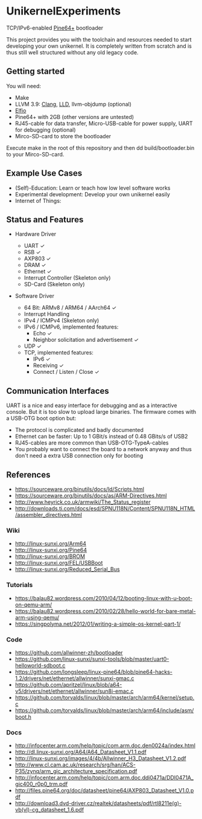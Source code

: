 # UnikernelExperiments
TCP/IPv6-enabled [Pine64+](https://www.pine64.org/?product=pine-a64-board-2gb) bootloader

This project provides you with the toolchain and resources needed to start developing your own unikernel.
It is completely written from scratch and is thus still well structured without any old legacy code.


## Getting started

You will need:
- Make
- LLVM 3.9: [Clang](http://clang.llvm.org/get_started.html), [LLD](http://lld.llvm.org), llvm-objdump (optional)
- [Elfio](http://elfio.sourceforge.net)
- Pine64+ with 2GB (other versions are untested)
- RJ45-cable for data transfer, Micro-USB-cable for power supply, UART for debugging (optional)
- Mirco-SD-card to store the bootloader

Execute make in the root of this repository and then dd build/bootloader.bin to your Mirco-SD-card.


## Example Use Cases

- (Self)-Education: Learn or teach how low level software works
- Experimental development: Develop your own unikernel easily
- Internet of Things:


## Status and Features

- Hardware Driver
    - UART ✓
    - RSB ✓
    - AXP803 ✓
    - DRAM ✓
    - Ethernet ✓
    - Interrupt Controller (Skeleton only)
    - SD-Card (Skeleton only)

- Software Driver
    - 64 Bit: ARMv8 / ARM64 / AArch64 ✓
    - Interrupt Handling
    - IPv4 / ICMPv4 (Skeleton only)
    - IPv6 / ICMPv6, implemented features:
        - Echo ✓
        - Neighbor solicitation and advertisement ✓
    - UDP ✓
    - TCP, implemented features:
        - IPv6 ✓
        - Receiving ✓
        - Connect / Listen / Close ✓


## Communication Interfaces

UART is a nice and easy interface for debugging and as a interactive console.
But it is too slow to upload large binaries.
The firmware comes with a USB-OTG boot option but:
- The protocol is complicated and badly documented
- Ethernet can be faster: Up to 1 GBit/s instead of 0.48 GBits/s of USB2
- RJ45-cables are more common than USB-OTG-TypeA-cables
- You probably want to connect the board to a network anyway and thus don't need a extra USB connection only for booting


## References

- https://sourceware.org/binutils/docs/ld/Scripts.html
- https://sourceware.org/binutils/docs/as/ARM-Directives.html
- http://www.heyrick.co.uk/armwiki/The_Status_register
- http://downloads.ti.com/docs/esd/SPNU118N/Content/SPNU118N_HTML/assembler_directives.html

### Wiki
- http://linux-sunxi.org/Arm64
- http://linux-sunxi.org/Pine64
- http://linux-sunxi.org/BROM
- http://linux-sunxi.org/FEL/USBBoot
- http://linux-sunxi.org/Reduced_Serial_Bus

### Tutorials
- https://balau82.wordpress.com/2010/04/12/booting-linux-with-u-boot-on-qemu-arm/
- https://balau82.wordpress.com/2010/02/28/hello-world-for-bare-metal-arm-using-qemu/
- https://singpolyma.net/2012/01/writing-a-simple-os-kernel-part-1/

### Code
- https://github.com/allwinner-zh/bootloader
- https://github.com/linux-sunxi/sunxi-tools/blob/master/uart0-helloworld-sdboot.c
- https://github.com/longsleep/linux-pine64/blob/pine64-hacks-1.2/drivers/net/ethernet/allwinner/sunxi-gmac.c
- https://github.com/apritzel/linux/blob/a64-v5/drivers/net/ethernet/allwinner/sun8i-emac.c
- https://github.com/torvalds/linux/blob/master/arch/arm64/kernel/setup.c
- https://github.com/torvalds/linux/blob/master/arch/arm64/include/asm/boot.h

### Docs
- http://infocenter.arm.com/help/topic/com.arm.doc.den0024a/index.html
- http://dl.linux-sunxi.org/A64/A64_Datasheet_V1.1.pdf
- http://linux-sunxi.org/images/4/4b/Allwinner_H3_Datasheet_V1.2.pdf
- http://www.cl.cam.ac.uk/research/srg/han/ACS-P35/zynq/arm_gic_architecture_specification.pdf
- http://infocenter.arm.com/help/topic/com.arm.doc.ddi0471a/DDI0471A_gic400_r0p0_trm.pdf
- http://files.pine64.org/doc/datasheet/pine64/AXP803_Datasheet_V1.0.pdf
- http://download3.dvd-driver.cz/realtek/datasheets/pdf/rtl8211e(g)-vb(vl)-cg_datasheet_1.6.pdf
